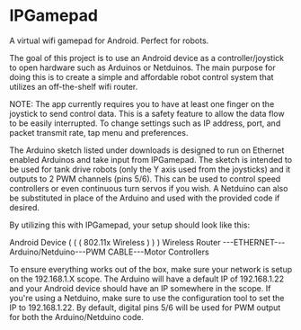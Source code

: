 IPGamepad
=========

A virtual wifi gamepad for Android. Perfect for robots.

The goal of this project is to use an Android device as a controller/joystick to open hardware such as Arduinos or Netduinos. The main purpose for doing this is to create a simple and affordable robot control system that utilizes an off-the-shelf wifi router.

NOTE: The app currently requires you to have at least one finger on the joystick to send control data. This is a safety feature to allow the data flow to be easily interrupted. To change settings such as IP address, port, and packet transmit rate, tap menu and preferences.

The Arduino sketch listed under downloads is designed to run on Ethernet enabled Arduinos and take input from IPGamepad. The sketch is intended to be used for tank drive robots (only the Y axis used from the joysticks) and it outputs to 2 PWM channels (pins 5/6). This can be used to control speed controllers or even continuous turn servos if you wish. A Netduino can also be substituted in place of the Arduino and used with the provided code if desired.

By utilizing this with IPGamepad, your setup should look like this:

Android Device ( ( ( 802.11x Wireless ) ) ) Wireless Router ---ETHERNET---Arduino/Netduino---PWM CABLE---Motor Controllers

To ensure everything works out of the box, make sure your network is setup on the 192.168.1.X scope. The Arduino will have a default IP of 192.168.1.22 and your Android device should have an IP somewhere in the scope. If you're using a Netduino, make sure to use the configuration tool to set the IP to 192.168.1.22. By default, digital pins 5/6 will be used for PWM output for both the Arduino/Netduino code.
